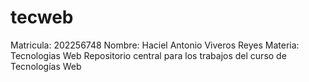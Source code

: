 # tecweb
Matricula: 202256748
Nombre: Haciel Antonio Viveros Reyes
Materia: Tecnologias Web
Repositorio central para los trabajos del curso de Tecnologías Web
